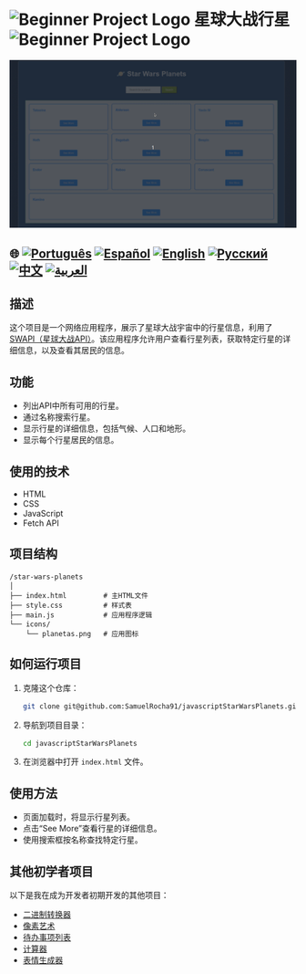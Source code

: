 # ![Beginner Project Logo](https://img.icons8.com/emoji/48/000000/star-emoji.png) 星球大战行星 ![Beginner Project Logo](https://img.icons8.com/emoji/48/000000/star-emoji.png)

![使用演示](./gifs/starWars.gif)

## 🌐 [![Português](https://img.shields.io/badge/Português-green)](https://github.com/SamuelRocha91/javascriptStarWarsPlanets/blob/main/README.md) [![Español](https://img.shields.io/badge/Español-yellow)](https://github.com/SamuelRocha91/javascriptStarWarsPlanets/blob/main/README_SP.MD) [![English](https://img.shields.io/badge/English-blue)](https://github.com/SamuelRocha91/javascriptStarWarsPlanets/blob/main/README_EN.MD) [![Русский](https://img.shields.io/badge/Русский-lightgrey)](https://github.com/SamuelRocha91/javascriptStarWarsPlanets/blob/main/README_язык.md) [![中文](https://img.shields.io/badge/中文-red)](https://github.com/SamuelRocha91/javascriptStarWarsPlanets/blob/main/README_华语.md) [![العربية](https://img.shields.io/badge/العربية-orange)](https://github.com/SamuelRocha91/javascriptStarWarsPlanets/blob/main/README_ar.md)

## 描述

这个项目是一个网络应用程序，展示了星球大战宇宙中的行星信息，利用了 [SWAPI（星球大战API）](https://swapi.dev/)。该应用程序允许用户查看行星列表，获取特定行星的详细信息，以及查看其居民的信息。

## 功能

- 列出API中所有可用的行星。
- 通过名称搜索行星。
- 显示行星的详细信息，包括气候、人口和地形。
- 显示每个行星居民的信息。

## 使用的技术

- HTML
- CSS
- JavaScript
- Fetch API

## 项目结构

```
/star-wars-planets
│
├── index.html         # 主HTML文件
├── style.css          # 样式表
├── main.js            # 应用程序逻辑
└── icons/
    └── planetas.png   # 应用图标
```

## 如何运行项目

1. 克隆这个仓库：
   ```bash
   git clone git@github.com:SamuelRocha91/javascriptStarWarsPlanets.git
   ```
2. 导航到项目目录：
   ```bash
   cd javascriptStarWarsPlanets
   ```
3. 在浏览器中打开 `index.html` 文件。

## 使用方法

- 页面加载时，将显示行星列表。
- 点击“See More”查看行星的详细信息。
- 使用搜索框按名称查找特定行星。

## 其他初学者项目

以下是我在成为开发者初期开发的其他项目：

- [二进制转换器](https://github.com/SamuelRocha91/Bin2Dec/blob/main/README_ch.md)
- [像素艺术](https://github.com/SamuelRocha91/PixelsArt/blob/main/README_ch.md)
- [待办事项列表](https://github.com/SamuelRocha91/TodoList/blob/main/README_ch.md)
- [计算器](https://github.com/SamuelRocha91/calculator/blob/main/README_ch.md)
- [表情生成器](https://github.com/SamuelRocha91/memeGenerator/blob/main/README_ch.md)
```